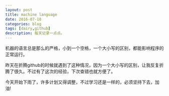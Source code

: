 ```yaml
---
layout: post
title: machine language
date: 2016-07-18
categories: blog
tags: [dairy,github]
description: 每天记录一点点。
---
```

机器的语言总是那么的严格，小到一个空格，一个大小写的区别，都能影响程序的正常运行。

昨天在折腾github的时候就遇到了这种情况，因为一个大小写的区别，让我反复折腾了很久。不过有了这次的经验，下次查错也就方便了。

今天开始下雨了，许多计划又得调整，不过学习还是一样的，必须坚持下去，加油!
